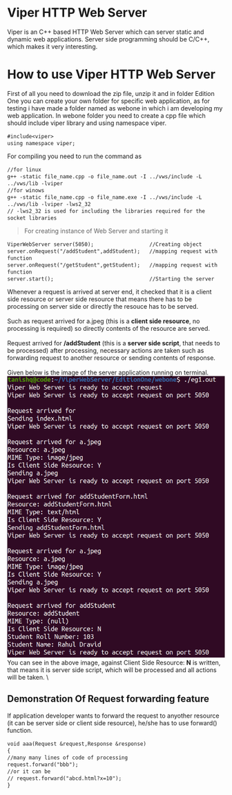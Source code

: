# Viper HTTP Web Server
Viper is an C++ based HTTP Web Server which can server static and dynamic web applications. Server side programming should be C/C++, which makes it very interesting.
# How to use Viper HTTP Web Server
First of all you need to download the zip file, unzip it and in folder Edition One you can create your own folder for specific web application, as for testing i have made a folder named as webone in which i am developing my web application. 
In webone folder you need to create a cpp file which should include viper library and using namespace viper.
```
#include<viper>
using namespace viper;
```
For compiling you need to run the command as
```
//for linux
g++ -static file_name.cpp -o file_name.out -I ../vws/include -L ../vws/lib -lviper
//for winows
g++ -static file_name.cpp -o file_name.exe -I ../vws/include -L ../vws/lib -lviper -lws2_32
// -lws2_32 is used for including the libraries required for the socket libraries
```

> For creating instance of Web Server and starting it
```
ViperWebServer server(5050);                  //Creating object
server.onRequest("/addStudent",addStudent);   //mapping request with function
server.onRequest("/getStudent",getStudent);   //mapping request with function
server.start();                               //Starting the server
```
Whenever a request is arrived at server end, it checked that it is a client side resource or server side resource that means there has to be processing on server side or directly the resouce has to be served.\
\
Such as request arrived for a.jpeg (this is a **client side resource**, no processing is required) so directly contents of the resource are served.\
\
Request arrived for **/addStudent** (this is a **server side script**, that needs to be processed) after processing, necessary actions are taken such as forwarding request to another resource or sending contents of response.\
\
Given below is the image of the server application running on terminal.
![Alt Text](https://github.com/tanishq-17102001/Viper-HTTP-Web-Server/blob/main/EditionOne/webone/Console%20Screenshot.png?raw=true)
\
You can see in the above image, against Client Side Resource: **N** is written, that means it is server side script, which will be processed and all actions will be taken.
\
## Demonstration Of Request forwarding feature
If application developer wants to forward the request to anyother resource (it can be server side or client side resource), he/she has to use forward() function.
```
void aaa(Request &request,Response &response)
{
//many many lines of code of processing
request.forward("bbb");
//or it can be
// request.forward("abcd.html?x=10");
}
```
